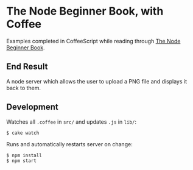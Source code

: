 # The Node Beginner Book, with Coffee

Examples completed in CoffeeScript while reading through [The Node Beginner Book][0].

## End Result
A node server which allows the user to upload a PNG file and displays it back to them.

## Development
Watches all `.coffee` in `src/` and updates `.js` in `lib/`:

    $ cake watch
    
Runs and automatically restarts server on change:

    $ npm install
    $ npm start

[0]: http://www.nodebeginner.org/